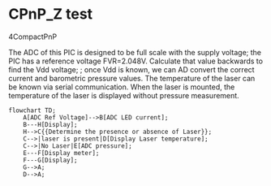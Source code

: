 # CPnP_Z test
4CompactPnP

The ADC of this PIC is designed to be full scale with the supply voltage; the PIC has a reference voltage FVR=2.048V. Calculate that value backwards to find the Vdd voltage; ; once Vdd is known, we can AD convert the correct current and barometric pressure values. The temperature of the laser can be known via serial communication. When the laser is mounted, the temperature of the laser is displayed without pressure measurement.
```mermaid
flowchart TD;
    A[ADC Ref Voltage]-->B[ADC LED current];
    B---H[Display];
    H-->C{{Determine the presence or absence of Laser}};
    C-->|laser is present|D[Display Laser temperature];
    C-->|No Laser|E[ADC pressure];
    E---F[Display meter];
    F---G[Display];
    G-->A;
    D-->A;
```

